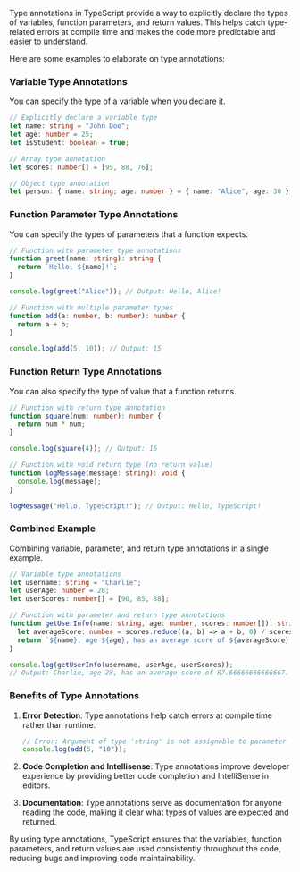 Type annotations in TypeScript provide a way to explicitly declare the types of variables, function parameters, and return values. This helps catch type-related errors at compile time and makes the code more predictable and easier to understand. 

Here are some examples to elaborate on type annotations:

### Variable Type Annotations
You can specify the type of a variable when you declare it.

```typescript
// Explicitly declare a variable type
let name: string = "John Doe";
let age: number = 25;
let isStudent: boolean = true;

// Array type annotation
let scores: number[] = [95, 88, 76];

// Object type annotation
let person: { name: string; age: number } = { name: "Alice", age: 30 };
```

### Function Parameter Type Annotations
You can specify the types of parameters that a function expects.

```typescript
// Function with parameter type annotations
function greet(name: string): string {
  return `Hello, ${name}!`;
}

console.log(greet("Alice")); // Output: Hello, Alice!

// Function with multiple parameter types
function add(a: number, b: number): number {
  return a + b;
}

console.log(add(5, 10)); // Output: 15
```

### Function Return Type Annotations
You can also specify the type of value that a function returns.

```typescript
// Function with return type annotation
function square(num: number): number {
  return num * num;
}

console.log(square(4)); // Output: 16

// Function with void return type (no return value)
function logMessage(message: string): void {
  console.log(message);
}

logMessage("Hello, TypeScript!"); // Output: Hello, TypeScript!
```

### Combined Example
Combining variable, parameter, and return type annotations in a single example.

```typescript
// Variable type annotations
let username: string = "Charlie";
let userAge: number = 28;
let userScores: number[] = [90, 85, 88];

// Function with parameter and return type annotations
function getUserInfo(name: string, age: number, scores: number[]): string {
  let averageScore: number = scores.reduce((a, b) => a + b, 0) / scores.length;
  return `${name}, age ${age}, has an average score of ${averageScore}.`;
}

console.log(getUserInfo(username, userAge, userScores)); 
// Output: Charlie, age 28, has an average score of 87.66666666666667.
```

### Benefits of Type Annotations
1. **Error Detection**: Type annotations help catch errors at compile time rather than runtime.
   ```typescript
   // Error: Argument of type 'string' is not assignable to parameter of type 'number'.
   console.log(add(5, "10"));
   ```

2. **Code Completion and Intellisense**: Type annotations improve developer experience by providing better code completion and IntelliSense in editors.
   
3. **Documentation**: Type annotations serve as documentation for anyone reading the code, making it clear what types of values are expected and returned.

By using type annotations, TypeScript ensures that the variables, function parameters, and return values are used consistently throughout the code, reducing bugs and improving code maintainability.
